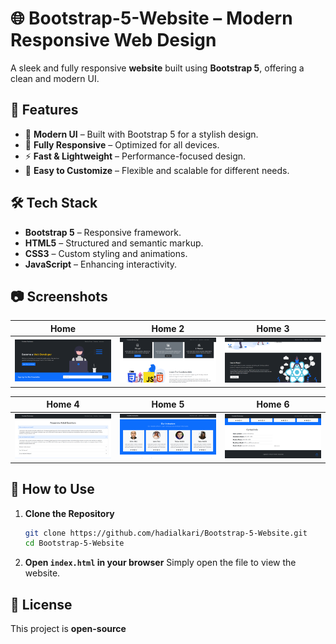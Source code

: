# 🌐 Bootstrap-5-Website – Modern Responsive Web Design

A sleek and fully responsive **website** built using **Bootstrap 5**, offering a clean and modern UI.


## 🚀 Features

- 🎨 **Modern UI** – Built with Bootstrap 5 for a stylish design.
- 📱 **Fully Responsive** – Optimized for all devices.
- ⚡ **Fast & Lightweight** – Performance-focused design.
- 🎯 **Easy to Customize** – Flexible and scalable for different needs.

## 🛠️ Tech Stack

- **Bootstrap 5** – Responsive framework.
- **HTML5** – Structured and semantic markup.
- **CSS3** – Custom styling and animations.
- **JavaScript** – Enhancing interactivity.

## 📷 Screenshots

| Home | Home 2 | Home 3 |
|------|--------|--------|
| ![Home](./home.png) | ![Home 2](./home1.png) | ![Home 3](./home2.png) |

| Home 4| Home 5 | Home 6 |
|------|--------|--------|
| ![Home 4](./home3.png) | ![Home 5](./home4.png) | ![Home 6](./home5.png) |

## 🎯 How to Use

1. **Clone the Repository**
   ```bash
   git clone https://github.com/hadialkari/Bootstrap-5-Website.git
   cd Bootstrap-5-Website
   ```

2. **Open `index.html` in your browser**
   Simply open the file to view the website.

## 📜 License

This project is **open-source** 
